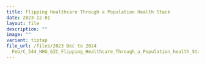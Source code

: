 ```yaml
---
title: Flipping Healthcare Through a Population Health Stack
date: 2023-12-01
layout: file
description: ""
image: ""
variant: tiptap
file_url: /files/2023 Dec to 2024
  Feb/C_544_NHG_GIC_Flipping_Healthcare_Through_a_Population_health_Stack.pdf
---
```

